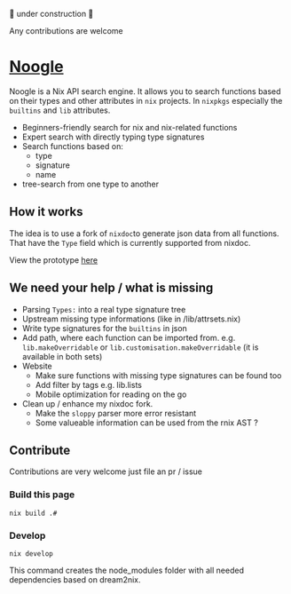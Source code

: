 🚧 under construction 🚧

Any contributions are welcome

# [Noogle](https://hsjobeki.github.io/noogle/)

Noogle is a Nix API search engine. It allows you to search functions based on their types and other attributes in `nix` projects. In `nixpkgs` especially the `builtins` and `lib` attributes.

- Beginners-friendly search for nix and nix-related functions
- Expert search with directly typing type signatures
- Search functions based on:
  - type 
  - signature
  - name
- tree-search from one type to another
 
## How it works

The idea is to use a fork of `nixdoc`to generate json data from all functions. That have the `Type` field which is currently supported from nixdoc.

View the prototype [here](https://hsjobeki.github.io/noogle/)

## We need your help / what is missing

- Parsing `Types:` into a real type signature tree
- Upstream missing type informations (like in /lib/attrsets.nix)
- Write type signatures for the `builtins` in json
- Add path, where each function can be imported from. e.g. `lib.makeOverridable` or `lib.customisation.makeOverridable` (it is available in both sets)
- Website
    - Make sure functions with missing type signatures can be found too
    - Add filter by tags e.g. lib.lists
    - Mobile optimization for reading on the go
- Clean up / enhance my nixdoc fork. 
    - Make the `sloppy` parser more error resistant
    - Some valueable information can be used from the rnix AST ?

## Contribute

Contributions are very welcome just file an pr / issue

### Build this page

`nix build .#`

### Develop

`nix develop`

This command creates the node_modules folder with all needed dependencies based on dream2nix.
